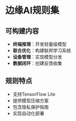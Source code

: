 # 边缘AI规则集

## 可构建内容

* **终端推理**：开发轻量级模型
* **联合优化**：构建联邦学习系统
* **设备管理**：实现模型分发
* **数据闭环**：创建反馈收集

## 规则特点

- 支持TensorFlow Lite
- 提供模型压缩方案
- 包含隐私保护指南
- 实现自动化部署
